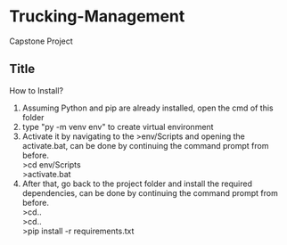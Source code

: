 # Trucking-Management
Capstone Project
## Title
How to Install?

1. Assuming Python and pip are already installed, open the cmd of this folder
2. type "py -m venv env" to create virtual environment
3. Activate it by navigating to the >env/Scripts and opening the activate.bat, can be done by continuing the command prompt from before.
<br>>cd env/Scripts
<br>>activate.bat
4. After that, go back to the project folder and install the required dependencies, can be done by continuing the command prompt from before.
<br>>cd..
<br>>cd..
<br>>pip install -r requirements.txt

